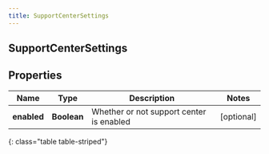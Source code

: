 ```yaml
---
title: SupportCenterSettings
---
```

## SupportCenterSettings


## Properties

| Name | Type | Description | Notes |
| ------------ | ------------- | ------------- | ------------- |
| **enabled** | <!----><!---->**Boolean**<!----> | Whether or not support center is enabled |  [optional] |
{: class="table table-striped"}




